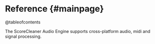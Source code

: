 Reference   {#mainpage}
========

@tableofcontents

The ScoreCleaner Audio Engine supports cross-platform audio, midi and signal processing.



